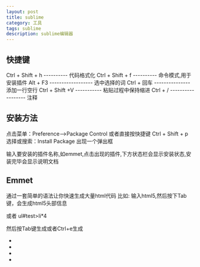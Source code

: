```yaml
---
layout: post
title: sublime
category: 工具
tags: sublime
description: sublime编辑器
---
```


## 快捷键
Ctrl + Shift + h  ---------- 代码格式化
Ctrl + Shift + f  ---------- 命令模式,用于安装插件
Alt + F3  ------------------ 选中选择的词
Ctrl + 回车  --------------- 添加一行空行
Ctrl + Shift +V  ----------- 粘贴过程中保持缩进
Ctrl + /  ------------------ 注释

## 安装方法
点击菜单：Preference-->Package Control
或者直接按快捷键 Ctrl + Shift + p
选择或搜索：Install Package
出现一个弹出框

输入要安装的插件名称,如emmet,点击出现的插件,下方状态栏会显示安装状态,安装完毕会显示说明文档


## Emmet
通过一套简单的语法让你快速生成大量html代码
比如:
输入html5,然后按下Tab键，会生成html5头部信息

或者
ul#test>li*4

然后按Tab键生成或者Ctrl+e生成
<ul id="test">
			<li></li>
			<li></li>
			<li></li>
			<li></li>
	</ul>

